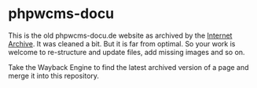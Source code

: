 # phpwcms-docu

This is the old phpwcms-docu.de website as archived by the [Internet Archive](https://web.archive.org/web/*/http://www.phpwcms-docu.de). It was cleaned a bit. But it is far from optimal. So your work is welcome to re-structure and update files, add missing images and so on.

Take the Wayback Engine to find the latest archived version of a page and merge it into this repository.

